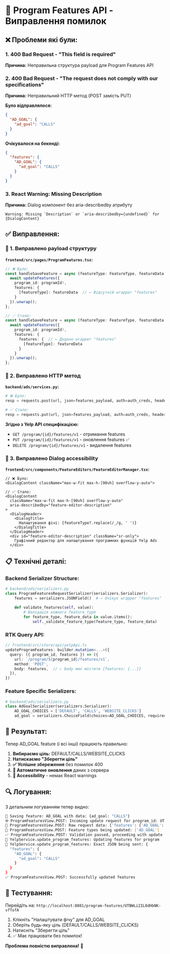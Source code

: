 # 🐛 Program Features API - Виправлення помилок

## ❌ Проблеми які були:

### 1. **400 Bad Request - "This field is required"**
**Причина:** Неправильна структура payload для Program Features API

### 2. **400 Bad Request - "The request does not comply with our specifications"**
**Причина:** Неправильний HTTP метод (POST замість PUT)

**Було відправлялося:**
```json
{
  "AD_GOAL": {
    "ad_goal": "CALLS"
  }
}
```

**Очікувалося на бекенді:**
```json
{
  "features": {
    "AD_GOAL": {
      "ad_goal": "CALLS"
    }
  }
}
```

### 3. **React Warning: Missing Description**
**Причина:** Dialog компонент без aria-describedby атрибуту

```
Warning: Missing `Description` or `aria-describedby={undefined}` for {DialogContent}
```

## ✅ Виправлення:

### 🔧 1. Виправлено payload структуру

**`frontend/src/pages/ProgramFeatures.tsx`:**
```typescript
// ❌ Було:
const handleSaveFeature = async (featureType: FeatureType, featureData: any) => {
  await updateFeatures({
    program_id: programId!,
    features: {
      [featureType]: featureData  // ← Відсутній wrapper "features"
    }
  }).unwrap();
};

// ✅ Стало:
const handleSaveFeature = async (featureType: FeatureType, featureData: any) => {
  await updateFeatures({
    program_id: programId!,
    features: {
      features: {  // ← Додано wrapper "features"
        [featureType]: featureData
      }
    }
  }).unwrap();
};
```

### 🔧 2. Виправлено HTTP метод

**`backend/ads/services.py`:**
```python
# ❌ Було:
resp = requests.post(url, json=features_payload, auth=auth_creds, headers=headers)

# ✅ Стало:
resp = requests.put(url, json=features_payload, auth=auth_creds, headers=headers)
```

**Згідно з Yelp API специфікацією:**
- `GET /program/{id}/features/v1` - отримання features
- `PUT /program/{id}/features/v1` - оновлення features ✅
- `DELETE /program/{id}/features/v1` - видалення features

### 🔧 3. Виправлено Dialog accessibility

**`frontend/src/components/FeatureEditors/FeatureEditorManager.tsx`:**
```tsx
// ❌ Було:
<DialogContent className="max-w-fit max-h-[90vh] overflow-y-auto">

// ✅ Стало:
<DialogContent 
  className="max-w-fit max-h-[90vh] overflow-y-auto" 
  aria-describedby="feature-editor-description"
>
  <DialogHeader>
    <DialogTitle>
      Налаштування фічі: {featureType?.replace(/_/g, ' ')}
    </DialogTitle>
  </DialogHeader>
  <div id="feature-editor-description" className="sr-only">
    Графічний редактор для налаштування програмних функцій Yelp Ads
  </div>
```

## 📋 Технічні деталі:

### Backend Serializer Structure:
```python
# backend/ads/serializers.py
class ProgramFeaturesRequestSerializer(serializers.Serializer):
    features = serializers.JSONField()  # ← Очікує wrapper "features"
    
    def validate_features(self, value):
        # Валідація кожного feature_type
        for feature_type, feature_data in value.items():
            self._validate_feature_type(feature_type, feature_data)
```

### RTK Query API:
```typescript
// frontend/src/store/api/yelpApi.ts
updateProgramFeatures: builder.mutation<...>({
  query: ({ program_id, features }) => ({
    url: `/program/${program_id}/features/v1`,
    method: 'POST',
    body: features,  // ← body має містити {features: {...}}
  }),
})
```

### Feature Specific Serializers:
```python
# backend/ads/serializers.py
class AdGoalSerializer(serializers.Serializer):
    AD_GOAL_CHOICES = ['DEFAULT', 'CALLS', 'WEBSITE_CLICKS']
    ad_goal = serializers.ChoiceField(choices=AD_GOAL_CHOICES, required=True)
```

## 🎯 Результат:

Тепер AD_GOAL feature (і всі інші) працюють правильно:

1. **Вибираємо ціль:** DEFAULT/CALLS/WEBSITE_CLICKS
2. **Натискаємо "Зберегти ціль"**
3. **✅ Успішне збереження** без помилок 400
4. **🔄 Автоматичне оновлення** даних з сервера
5. **📱 Accessibility** - немає React warnings

## 🔍 Логування:

З детальним логуванням тепер видно:

```bash
🔧 Saving feature: AD_GOAL with data: {ad_goal: "CALLS"}
🌐 ProgramFeaturesView.POST: Incoming update request for program_id: UTBWLi2IL0dHbNK-vfTofA
📝 ProgramFeaturesView.POST: Raw request data: {'features': {'AD_GOAL': {'ad_goal': 'CALLS'}}}
🎯 ProgramFeaturesView.POST: Feature types being updated: ['AD_GOAL']
✅ ProgramFeaturesView.POST: Validation passed, proceeding with update
🔧 YelpService.update_program_features: Updating features for program
📄 YelpService.update_program_features: Exact JSON being sent: {
  "features": {
    "AD_GOAL": {
      "ad_goal": "CALLS"
    }
  }
}
✅ ProgramFeaturesView.POST: Successfully updated features
```

## 🚀 Тестування:

Перейдіть на: `http://localhost:8081/program-features/UTBWLi2IL0dHbNK-vfTofA`

1. Клікніть "Налаштувати фічу" для AD_GOAL
2. Оберіть будь-яку ціль (DEFAULT/CALLS/WEBSITE_CLICKS) 
3. Натисніть "Зберегти ціль"
4. ✅ Має працювати без помилок!

**Проблема повністю виправлена!** 🎉
